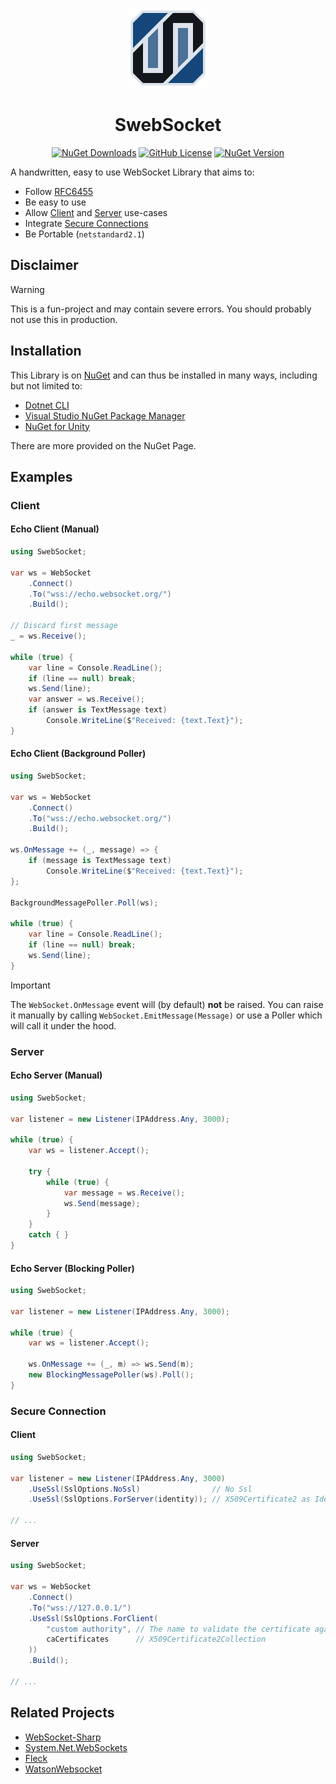 
<p align="center">
    <a href="https://github.com/luca-schlecker/SwebSocket"><img src="https://raw.githubusercontent.com/luca-schlecker/SwebSocket/main/icon.png" /></a>
</p>
<h1 align="center">SwebSocket</h1>
<p align="center">
    <a href="https://www.nuget.org/packages/SwebSocket"><img src="https://img.shields.io/nuget/dt/SwebSocket" alt="NuGet Downloads" /></a>
    <a href="https://github.com/luca-schlecker/SwebSocket/blob/main/LICENSE.md"><img src="https://img.shields.io/github/license/luca-schlecker/SwebSocket" alt="GitHub License" /></a>
    <a href="https://www.nuget.org/packages/SwebSocket"><img src="https://img.shields.io/nuget/v/SwebSocket" alt="NuGet Version" /></a>
</p>

A handwritten, easy to use WebSocket Library that aims to:
- Follow [RFC6455](https://datatracker.ietf.org/doc/html/rfc6455)
- Be easy to use
- Allow [Client](#client) and [Server](#server) use-cases
- Integrate [Secure Connections](#secure-connection)
- Be Portable (`netstandard2.1`)

## Disclaimer

> [!WARNING]
> This is a fun-project and may contain severe errors. You should probably not use this in production.

## Installation

This Library is on [NuGet](https://www.nuget.org/packages/SwebSocket) and can thus be installed in many ways, including but not limited to:
- [Dotnet CLI](https://learn.microsoft.com/nuget/consume-packages/install-use-packages-dotnet-cli)
- [Visual Studio NuGet Package Manager](https://learn.microsoft.com/nuget/consume-packages/install-use-packages-visual-studio)
- [NuGet for Unity](https://github.com/GlitchEnzo/NuGetForUnity)

There are more provided on the NuGet Page.

## Examples
### Client
#### Echo Client (Manual)
```cs
using SwebSocket;

var ws = WebSocket
    .Connect()
    .To("wss://echo.websocket.org/")
    .Build();

// Discard first message
_ = ws.Receive();

while (true) {
    var line = Console.ReadLine();
    if (line == null) break;
    ws.Send(line);
    var answer = ws.Receive();
    if (answer is TextMessage text)
        Console.WriteLine($"Received: {text.Text}");
}
```

#### Echo Client (Background Poller)
```cs
using SwebSocket;

var ws = WebSocket
    .Connect()
    .To("wss://echo.websocket.org/")
    .Build();

ws.OnMessage += (_, message) => {
    if (message is TextMessage text)
        Console.WriteLine($"Received: {text.Text}");
};

BackgroundMessagePoller.Poll(ws);

while (true) {
    var line = Console.ReadLine();
    if (line == null) break;
    ws.Send(line);
}
```

> [!IMPORTANT]
> The `WebSocket.OnMessage` event will (by default) **not** be raised.
> You can raise it manually by calling `WebSocket.EmitMessage(Message)` or use a Poller which will call it under the hood.

### Server
#### Echo Server (Manual)
```cs
using SwebSocket;

var listener = new Listener(IPAddress.Any, 3000);

while (true) {
    var ws = listener.Accept();

    try {
        while (true) {
            var message = ws.Receive();
            ws.Send(message);
        }
    }
    catch { }
}
```

#### Echo Server (Blocking Poller)
```cs
using SwebSocket;

var listener = new Listener(IPAddress.Any, 3000);

while (true) {
    var ws = listener.Accept();

    ws.OnMessage += (_, m) => ws.Send(m);
    new BlockingMessagePoller(ws).Poll();
}
```

### Secure Connection
#### Client
```cs
using SwebSocket;

var listener = new Listener(IPAddress.Any, 3000)
    .UseSsl(SslOptions.NoSsl)                // No Ssl
    .UseSsl(SslOptions.ForServer(identity)); // X509Certificate2 as Identity

// ...
```
#### Server
```cs
using SwebSocket;

var ws = WebSocket
    .Connect()
    .To("wss://127.0.0.1/")
    .UseSsl(SslOptions.ForClient(
        "custom authority", // The name to validate the certificate against
        caCertificates      // X509Certificate2Collection
    ))
    .Build();

// ...
```

## Related Projects
- [WebSocket-Sharp](https://github.com/sta/websocket-sharp)
- [System.Net.WebSockets](https://learn.microsoft.com/en-us/dotnet/api/system.net.websockets)
- [Fleck](https://github.com/statianzo/Fleck)
- [WatsonWebsocket](https://github.com/jchristn/WatsonWebsocket)